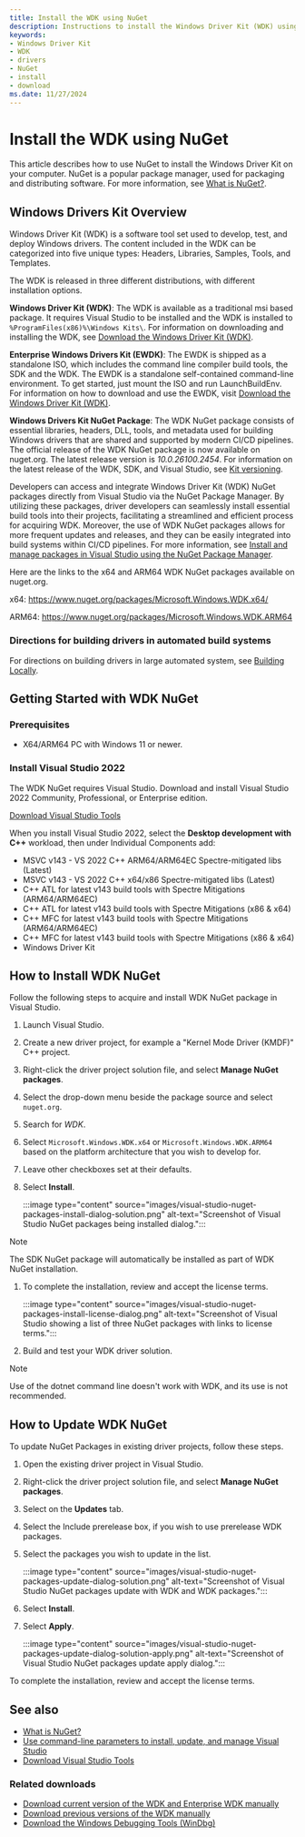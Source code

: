 ```yaml
---
title: Install the WDK using NuGet
description: Instructions to install the Windows Driver Kit (WDK) using the NuGet Package Manager in Visual Studio
keywords:
- Windows Driver Kit
- WDK
- drivers
- NuGet
- install
- download
ms.date: 11/27/2024
---
```


# Install the WDK using NuGet

This article describes how to use NuGet to install the Windows Driver Kit on your computer. NuGet is a popular package manager, used for packaging and distributing software. For more information, see [What is NuGet?](/nuget/what-is-nuget/).

## Windows Drivers Kit Overview

Windows Driver Kit (WDK) is a software tool set used to develop, test, and deploy Windows drivers. The content included in the WDK can be categorized into five unique types: Headers, Libraries, Samples, Tools, and Templates.

The WDK is released in three different distributions, with different installation options.

**Windows Driver Kit (WDK)**: The WDK is available as a traditional msi based package. It requires Visual Studio to be installed and the WDK is installed to `%ProgramFiles(x86)%\Windows Kits\`. For information on downloading and installing the WDK, see [Download the Windows Driver Kit (WDK)](.\download-the-wdk.md).

**Enterprise Windows Drivers Kit (EWDK)**: The EWDK is shipped as a standalone ISO, which includes the command line compiler build tools, the SDK and the WDK. The EWDK is a standalone self-contained command-line environment. To get started, just mount the ISO and run LaunchBuildEnv. For information on how to download and use the EWDK, visit [Download the Windows Driver Kit (WDK)](.\download-the-wdk.md).

**Windows Drivers Kit NuGet Package**: The WDK NuGet package consists of essential libraries, headers, DLL, tools, and metadata used for building Windows drivers that are shared and supported by modern CI/CD pipelines. The official release of the WDK NuGet package is now available on nuget.org. The latest release version is *10.0.26100.2454*. For information on the latest release of the WDK, SDK, and Visual Studio, see [Kit versioning](./download-the-wdk.md#kit-versioning).

Developers can access and integrate Windows Driver Kit (WDK) NuGet packages directly from Visual Studio via the NuGet Package Manager. By utilizing these packages, driver developers can seamlessly install essential build tools into their projects, facilitating a streamlined and efficient process for acquiring WDK. Moreover, the use of WDK NuGet packages allows for more frequent updates and releases, and they can be easily integrated into build systems within CI/CD pipelines. For more information, see [Install and manage packages in Visual Studio using the NuGet Package Manager](/nuget/consume-packages/install-use-packages-visual-studio/).

Here are the links to the x64 and ARM64 WDK NuGet packages available on nuget.org.

x64: <https://www.nuget.org/packages/Microsoft.Windows.WDK.x64/>

ARM64: <https://www.nuget.org/packages/Microsoft.Windows.WDK.ARM64>

### Directions for building drivers in automated build systems

For directions on building drivers in large automated system, see [Building Locally](https://github.com/microsoft/Windows-driver-samples/blob/main/Building-Locally.md).

## Getting Started with WDK NuGet

### Prerequisites

- X64/ARM64 PC with Windows 11 or newer.

### Install Visual Studio 2022

The WDK NuGet requires Visual Studio. Download and install Visual Studio 2022 Community, Professional, or Enterprise edition.

[Download Visual Studio Tools](https://visualstudio.microsoft.com/downloads/)

When you install Visual Studio 2022, select the **Desktop development with C++** workload, then under Individual Components add:

- MSVC v143 - VS 2022 C++ ARM64/ARM64EC Spectre-mitigated libs (Latest)
- MSVC v143 - VS 2022 C++ x64/x86 Spectre-mitigated libs (Latest)
- C++ ATL for latest v143 build tools with Spectre Mitigations (ARM64/ARM64EC)
- C++ ATL for latest v143 build tools with Spectre Mitigations (x86 & x64)
- C++ MFC for latest v143 build tools with Spectre Mitigations (ARM64/ARM64EC)
- C++ MFC for latest v143 build tools with Spectre Mitigations (x86 & x64)
- Windows Driver Kit

## How to Install WDK NuGet

Follow the following steps to acquire and install WDK NuGet package in Visual Studio.

1. Launch Visual Studio.
1. Create a new driver project, for example a "Kernel Mode Driver (KMDF)" C++ project.
1. Right-click the driver project solution file, and select **Manage NuGet packages**.
1. Select the drop-down menu beside the package source and select `nuget.org`.
1. Search for *WDK*.
1. Select `Microsoft.Windows.WDK.x64` or `Microsoft.Windows.WDK.ARM64` based on the platform architecture that you wish to develop for.
1. Leave other checkboxes set at their defaults.
1. Select **Install**.

   :::image type="content" source="images/visual-studio-nuget-packages-install-dialog-solution.png" alt-text="Screenshot of Visual Studio NuGet packages being installed dialog.":::

> [!NOTE]
> The SDK NuGet package will automatically be installed as part of WDK NuGet installation.

1. To complete the installation, review and accept the license terms.

   :::image type="content" source="images/visual-studio-nuget-packages-install-license-dialog.png" alt-text="Screenshot of Visual Studio showing a list of three NuGet packages with links to license terms.":::

1. Build and test your WDK driver solution.

> [!NOTE]
> Use of the dotnet command line doesn't work with WDK, and its use is not recommended.

## How to Update WDK NuGet

To update NuGet Packages in existing driver projects, follow these steps.

1. Open the existing driver project in Visual Studio.
1. Right-click the driver project solution file, and select **Manage NuGet packages**.
1. Select on the **Updates** tab.
1. Select the Include prerelease box, if you wish to use prerelease WDK packages.
1. Select the packages you wish to update in the list.

   :::image type="content" source="images/visual-studio-nuget-packages-update-dialog-solution.png" alt-text="Screenshot of Visual Studio NuGet packages update with WDK and WDK packages.":::

1. Select **Install**.

1. Select **Apply**.

   :::image type="content" source="images/visual-studio-nuget-packages-update-dialog-solution-apply.png" alt-text="Screenshot of Visual Studio NuGet packages update apply dialog.":::

To complete the installation, review and accept the license terms.

## See also

- [What is NuGet?](/nuget/what-is-nuget/)
- [Use command-line parameters to install, update, and manage Visual Studio](/visualstudio/install/use-command-line-parameters-to-install-visual-studio)
- [Download Visual Studio Tools](https://visualstudio.microsoft.com/downloads/)

### Related downloads

- [Download current version of the WDK and Enterprise WDK manually](download-the-wdk.md)
- [Download previous versions of the WDK manually](other-wdk-downloads.md)
- [Download the Windows Debugging Tools (WinDbg)](./debugger/debugger-download-tools.md)
